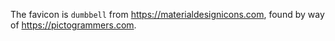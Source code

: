 The favicon is `dumbbell` from https://materialdesignicons.com, found by way of https://pictogrammers.com.
